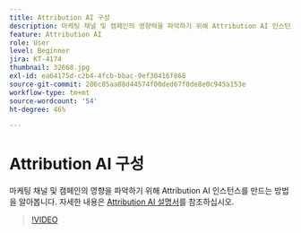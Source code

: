 ```yaml
---
title: Attribution AI 구성
description: 마케팅 채널 및 캠페인의 영향력을 파악하기 위해 Attribution AI 인스턴스를 만드는 방법을 알아봅니다.
feature: Attribution AI
role: User
level: Beginner
jira: KT-4174
thumbnail: 32668.jpg
exl-id: ea64175d-c2b4-4fcb-bbac-9ef30416f868
source-git-commit: 286c85aa88d44574f00ded67f0de8e0c945a153e
workflow-type: tm+mt
source-wordcount: '54'
ht-degree: 46%

---
```


# Attribution AI 구성

마케팅 채널 및 캠페인의 영향을 파악하기 위해 Attribution AI 인스턴스를 만드는 방법을 알아봅니다. 자세한 내용은 [Attribution AI 설명서](https://experienceleague.adobe.com/docs/experience-platform/intelligent-services/attribution-ai/overview.html?lang=ko)를 참조하십시오.

>[!VIDEO](https://video.tv.adobe.com/v/36612?learn=on&enablevpops&captions=kor)
